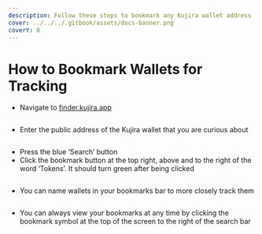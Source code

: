 ```yaml
---
description: Follow these steps to bookmark any Kujira wallet address
cover: ../../../.gitbook/assets/docs-banner.png
coverY: 0
---
```


# How to Bookmark Wallets for Tracking

* Navigate to [finder.kujira.app](https://finder.kujira.app/)

<figure><img src="https://lh5.googleusercontent.com/wz-1fWwyLfCwSQ7V71STYQ4FiGdLTVDuoMDNW_2XZtZkWSR5e_wfLhWRKlmBoGqvKtkflPH1aVQTQjo6BW-vjpVz7kaNdjk-Gj2mGdA9EMiuLdkbtVnTe6_4BDFOzXV_jfeE-OGEeyjcT2yThqGVVFw" alt=""><figcaption></figcaption></figure>

* Enter the public address of the Kujira wallet that you are curious about



<figure><img src="https://lh5.googleusercontent.com/Nf6RdYZLT8hamzcst7VfkXcLvoAdIf02o29nSCXHcUDbESsvPlVBZFhNNIhM3QAByZ5UiMEdRlehgaZKc7T08EyhjNwBw8HNFI_ZyMDchEESLtolxzUMFuuoglp-fJsjrdyVHJ4tF4lA8ZZr89x0iuM" alt=""><figcaption></figcaption></figure>

* Press the blue ‘Search’ button
* Click the bookmark button at the top right, above and to the right of the word ‘Tokens’. It should turn green after being clicked

<figure><img src="https://lh5.googleusercontent.com/uKjny53pzTrjuVgr3-JzVhl2gTWUn24CjFlMWhgAfC7q-Bt0zbfHqMjcdxyWvFaFz2ukv5QeKyKgCcCx6v7nEvLjkHA36cFa4V4wPh4716uJjHMBuIeibZqB4oerg795q8N71nMqMaLy_3aZBYceGEE" alt=""><figcaption></figcaption></figure>

* You can name wallets in your bookmarks bar to more closely track them

<figure><img src="https://lh6.googleusercontent.com/EsvJ2ycVTniEnRhL29vZNfkvuOltW0KwIFaBYcmxJKVEybO0OoAhctbVWyzMEL6a8ofzdMldcPXeGd_3u4qcHldaBtzfQlo0njb4q6rzuLzUrSORkoyiThJrKBP_aRq3BWAEWCPLXBbuO7zElcFZ108" alt=""><figcaption></figcaption></figure>

* You can always view your bookmarks at any time by clicking the bookmark symbol at the top of the screen to the right of the search bar
